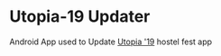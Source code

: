 # Utopia-19 Updater 
Android App used to Update [Utopia '19](https://play.google.com/store/apps/details?id=com.rnsit.utopia) hostel fest app 

